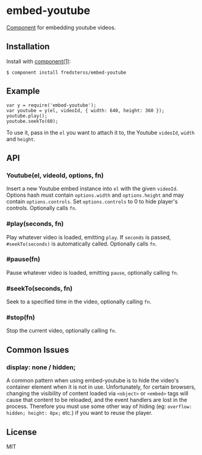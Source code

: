 # embed-youtube

[Component](https://github.com/component/component) for embedding youtube videos.

## Installation

Install with [component(1)](http://component.io):

```
$ component install fredsterss/embed-youtube
```

## Example

```
var y = require('embed-youtube');
var youtube = y(el, videoId, { width: 640, height: 360 });
youtube.play();
youtube.seekTo(60);
```

To use it, pass in the ``el`` you want to attach it to, the Youtube ``videoId``, ``width`` and ``height``.

## API

### Youtube(el, videoId, options, fn)

Insert a new Youtube embed instance into ``el`` with the given ``videoId``. Options hash must contain ``options.width`` and ``options.height`` and may contain ``options.controls``. Set ``options.controls`` to 0 to hide player's controls. Optionally calls ``fn``.

### #play(seconds, fn)

Play whatever video is loaded, emitting ``play``. If ``seconds`` is passed, ``#seekTo(seconds)`` is automatically called. Optionally calls ``fn``.

### #pause(fn)

Pause whatever video is loaded, emitting ``pause``, optionally calling ``fn``.

### #seekTo(seconds, fn)

Seek to a specified time in the video, optionally calling ``fn``.

### #stop(fn)

Stop the current video, optionally calling ``fn``.

## Common Issues

### display: none / hidden;

A common pattern when using embed-youtube is to hide the video's container element when it is not in use. Unfortunately, for certain browsers, changing the visibility of content loaded via ``<object>`` or ``<embed>`` tags will cause that content to be reloaded, and the event handlers are lost in the process. Therefore you must use some other way of hiding (eg: ``overflow: hidden; height: 0px;`` etc.) if you want to reuse the player.



## License

MIT
